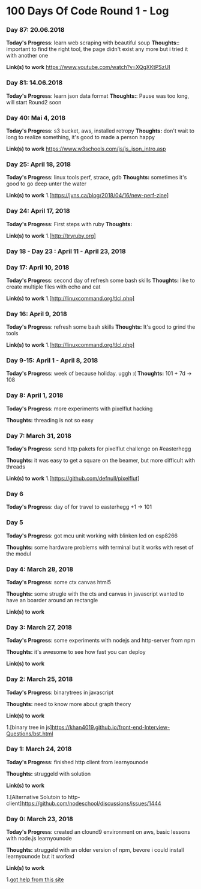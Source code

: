 # 100 Days Of Code Round 1 - Log

### Day 87: 20.06.2018
**Today's Progress**: learn web scraping with beautiful soup
**Thoughts:**: important to find the right tool, the page didn't exist any more but i tried it with another one

**Link(s) to work**
https://www.youtube.com/watch?v=XQgXKtPSzUI

### Day 81: 14.06.2018
**Today's Progress**: learn json data format
**Thoughts:**: Pause was too long, will start Round2 soon

### Day 40: Mai 4, 2018

**Today's Progress**: s3 bucket, aws, installed retropy
**Thoughts:** don't wait to long to realize something, it's good to made a person happy

**Link(s) to work**
https://www.w3schools.com/js/js_json_intro.asp


### Day 25: April 18, 2018

**Today's Progress**: linux tools perf, strace, gdb
**Thoughts:** sometimes it's good to go deep unter the water

**Link(s) to work**
1.[https://jvns.ca/blog/2018/04/16/new-perf-zine]

### Day 24: April 17, 2018

**Today's Progress**: First steps with ruby
**Thoughts:** 

**Link(s) to work**
1.[http://tryruby.org]

### Day 18 - Day 23 : April 11 - April 23, 2018


### Day 17: April 10, 2018

**Today's Progress**: second day of refresh some bash skills
**Thoughts:** like to create multiple files with echo and cat

**Link(s) to work**
1.[http://linuxcommand.org/tlcl.php]

### Day 16: April 9, 2018

**Today's Progress**: refresh some bash skills
**Thoughts:** It's good to grind the tools 

**Link(s) to work**
1.[http://linuxcommand.org/tlcl.php]



### Day 9-15: April 1 - April 8, 2018

**Today's Progress**: week of because holiday. uggh :(
**Thoughts:** 101 + 7d -> 108


### Day 8: April 1, 2018

**Today's Progress**: more experiments with pixelflut hacking

**Thoughts:** threading is not so easy 


### Day 7: March 31, 2018

**Today's Progress**: send http pakets for pixelflut challenge on #easterhegg

**Thoughts:** it was easy to get a square on the beamer, but more difficult with threads

**Link(s) to work**
1.[https://github.com/defnull/pixelflut]

### Day 6 

**Today's Progress**: day of for travel to easterhegg
+1 -> 101

### Day 5

**Today's Progress**: got mcu unit working with blinken led on esp8266

**Thoughts:** some hardware problems with terminal but it works with reset of the modul

### Day 4: March 28, 2018

**Today's Progress**: some ctx canvas html5

**Thoughts:** some strugle with the cts and canvas in javascript wanted to have an boarder around an rectangle

**Link(s) to work**


### Day 3: March 27, 2018

**Today's Progress**: some experiments with nodejs and http-server from npm

**Thoughts:** it's awesome to see how fast you can deploy

**Link(s) to work**


### Day 2: March 25, 2018

**Today's Progress**: binarytrees in javascript

**Thoughts:** need to know more about graph theory

**Link(s) to work**

1.[binary tree in js]https://khan4019.github.io/front-end-Interview-Questions/bst.html


### Day 1: March 24, 2018

**Today's Progress**: finished http client from learnyounode

**Thoughts:** struggeld with solution

**Link(s) to work**

1.[Alternative Solutoin to http-client]https://github.com/nodeschool/discussions/issues/1444


### Day 0: March 23, 2018

**Today's Progress**: created an clound9 environment on aws, basic lessons with node.js learnyounode

**Thoughts:** struggeld with an older version of npm, bevore i could install learnyounode but it worked 

**Link(s) to work**

1.[got help from this site](https://askubuntu.com/questions/786272/why-does-installing-node-6-x-on-ubuntu-16-04-actually-install-node-4-2-6) 


